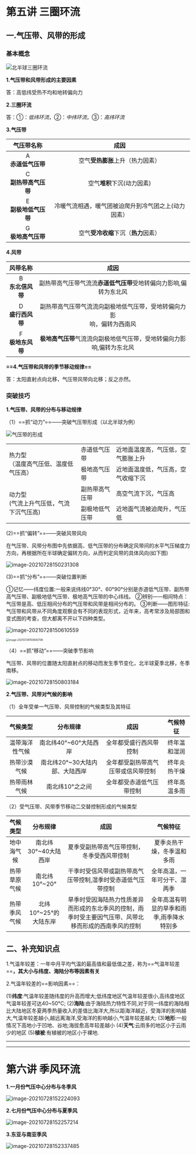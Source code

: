 # 第五讲 三圈环流

## 一.气压带、风带的形成

### 基本概念

![北半球三圈环流](C:\Users\D\AppData\Roaming\Typora\typora-user-images\image-20210728142606540.png)

**1.气压带和风带形成的主要因素**

答：高低纬受热不均和地转偏向力

**2.三圈环流**

答：①：*低纬环流*，②：*中纬环流*，③：*高纬环流*

**3.气压带**

|        气压带名称        |                        成因                         |
| :----------------------: | :-------------------------------------------------: |
|  A<br>**赤道低气压带**   |          空气**受热膨胀**上升（热力因素）           |
| C<br/>**副热带高气压带** |             空气**堆积**下沉(动力因素)              |
| E<br/>**副极地低气压带** | 冷暖气流相遇，暖气团被迫爬升到冷气团之上(动力因素） |
|  G<br/>**极地高气压带**  |        空气**受冷收缩**下沉（**热力**因素）         |

**4.风带**

|       风带名称       |                             成因                             |
| :------------------: | :----------------------------------------------------------: |
| B<br/>**东北信风带** | 副热带高气压带气流流**赤道低气压带**受地转偏向力影响,偏转为东北风 |
| D<br/>**盛行西风带** | 副热带高气压带气流流向副极地低气压带，受地转偏向力影<br/>响，偏转为西南风 |
| F<br/>**极地东风带** | **极地高气压带**气流流向副极地低气压带，受地转偏向力影响,偏转为东北风 |

**==4.气压带和风带的季节移动规律==**

答：太阳直射点向北移，气压带风带向北移；反之亦然。

### 突破技巧

**1.气压带、风带的分布与移动规律**

（1）==抓“动力”==——突破气压带形成（以北半球为例）

![气压带的形成](D:\学习\笔记\网课笔记\地理\配图\气压带的形成.jpeg)

<table>
	<tr>
		<td rowspan="2">热力型<br>（温度高气压低、温度低气压高）</td>
		<td>赤道低气压带</td>
		<td> 近地面温度高，气压低，空气膨胀上升</td>
	</tr>
	<tr>
		<td>极地高气压带</td>
		<td>近地面温度低，气压高，空气收缩下沉</td>
	</tr>
	<tr>
        <td rowspan="2">动力型<br>(气流上升气压低，气流下沉气压高)</td>
		<td>副热带高气压带</td>
		<td>高空气流下沉，气压高</td>
	</tr>
	<tr>
		<td>副极地低气压带</td>
		<td>近地面气流被迫爬升，气压低</td>
	</tr>
</table>

(2)==抓“偏转”==——突破风带风向

在气压带、风带分布图中先依据高、低气压带的分布确定风带间的水平气压梯度力方向，再根据所在半球确定偏转方向，从而判定风带的具体风向(如下图)

![image-20210728150231308](C:\Users\D\AppData\Roaming\Typora\typora-user-images\image-20210728150231308.png)

(3)==抓“分布”==——突破位置判断

①记忆——纬度位置:一般来说纬线0°30°、60°90°分别是赤道低气压带、副热带高气压带、副极地低气压带、极地高气压带的中心纬线。
②辨别——相间特点：气压带是高、低压相间分布的气压带和风带是相间分布的。
③判断——图形特征:气压带和风带从不同角度观察会有不同的表现形式，近年来，高考常涉及局部图和变式图的考查，但大都离不开以下四种类型。

![image-20210728150610559](C:\Users\D\AppData\Roaming\Typora\typora-user-images\image-20210728150610559.png)

<img src="C:\Users\D\AppData\Roaming\Typora\typora-user-images\image-20210728150640706.png" alt="image-20210728150640706" style="zoom:50%;" />

（4）==抓“移动”==——突破季节影响

气压带、风带的位置随太阳直射点的移动而发生季节变化，北半球夏季北移，冬季南移。

![image-20210728150803184](C:\Users\D\AppData\Roaming\Typora\typora-user-images\image-20210728150803184.png)



**2.气压带、风带对气候的影响**

（1）全年受单一气压带、风带控制的气候类型及其特征

|    气候类型    |            分布规律            |                成因                |   气候特征   |
| :------------: | :----------------------------: | :--------------------------------: | :----------: |
| 温带海洋性气候 |     南北纬40°~60°大陆西岸      |       全年都受盛行西风带控制       | 终年温和湿润 |
|  热带沙漠气候  | 南北纬20°~30大陆内部、大陆西岸 | 全年都受副热带高气压带或信风带控制 | 终年炎热干燥 |
|  热带雨林气候  |        南北纬10°之之间         |      全年都受赤道低气压带控制      | 终年高温多雨 |

（2）受气压带、风带季节移动二交替控制形成的气候类型

|   气候类型   |       分布规律        |                             成因                             |                 气候特征                  |
| :----------: | :-------------------: | :----------------------------------------------------------: | :---------------------------------------: |
|  地中海气候  | 南北纬30°~40大陆西岸  |          夏季受副热带高气压带控制，冬季受西风带控制          |        夏季炎热干燥，冬季温和多雨         |
| 热带草原气候 |     南北纬10°~20°     | 干季时受信风带或副热带高气压带控制,湿季时受赤道低气压带控制  |       全年高温，一年可分干、湿两季        |
| 热带季风气候 | 北纬10°~25°的大陆东岸 | 旱季时受因海陆热力性质差异而形成的东北季风的控制，雨季时受主要因气压带、风带北移而形成的西南季风的控制 | 全年高温有明显的旱季和雨季,雨季降水特别多 |



## 二、补充知识点

1.气温年较差：一年中月平均气温的最高值和最低值之差，称为==气温年较差==**，其大小与纬度、海陆分布等因素有关**

2.气温年较差的==影响因素==：

(1)**纬度**:气温年较差随纬度的升高而增大;低纬度地区气温年较差很小,高纬度地区气温年较差可达40~50°C;
(2)**海陆**:由于海陆热力特性不同,对于同一纬度的海陆相比大陆地区冬夏两季热量收入的差值比海洋大,所以距海洋越近，受海洋的影响越大,气温年较差越小,越远离海洋,受海洋的影响越小,气温年较差越大;
(3)**地形**:一般情况下高地小于凹地、谷地;海拔愈高年较差越小
(4)**天气**:云雨多的地区小于云雨少的地区
(5)**植被**:有植被的地区小于裸地.

---

---

# 第六讲 季风环流

**1.一月份气压中心分布与冬季风**

![image-20210728152224093](C:\Users\D\AppData\Roaming\Typora\typora-user-images\image-20210728152224093.png)

**2.七月份气压中心分布与夏季风**

![image-20210728152257214](C:\Users\D\AppData\Roaming\Typora\typora-user-images\image-20210728152257214.png)

**3.东亚与南亚季风**

![image-20210728152337485](C:\Users\D\AppData\Roaming\Typora\typora-user-images\image-20210728152337485.png)
